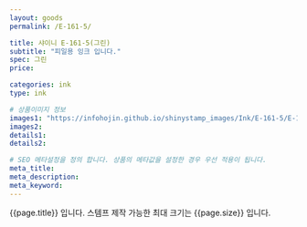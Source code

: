 ```yaml
---
layout: goods
permalink: /E-161-5/

title: 샤이니 E-161-5(그린)
subtitle: "피일용 잉크 입니다."
spec: 그린
price: 

categories: ink
type: ink

# 상품이미지 정보
images1: "https://infohojin.github.io/shinystamp_images/Ink/E-161-5/E-161-5_1.jpg"
images2:
details1:
details2:    

# SEO 메타설정을 정의 합니다. 상품의 메타값을 설정한 경우 우선 적용이 됩니다.
meta_title: 
meta_description:
meta_keyword:
---
```


{{page.title}} 입니다. 스템프 제작 가능한 최대 크기는 {{page.size}} 입니다.